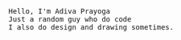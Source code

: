<p align="left">
  <samp>
    Hello, I'm Adiva Prayoga<br>
    Just a random guy who do code<br>
    I also do design and drawing sometimes.
  </samp>
</p>
